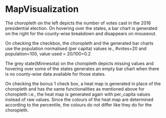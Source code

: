 # MapVisualization

The choropleth on the left depicts the number of votes cast in the 2016 presidential election. On hovering over the states, a bar chart is generated on the right for the county-wise breakdown and disappears on mouseout.

On checking the checkbox, the choropleth and the generated bar charts use the population normalised (per capita) values ie., #votes=20 and population=100, value used = 20/100=0.2

The grey state(Minnesota) on the choropleth depicts missing values and hovering over some of the states generates an empty bar chart when there is no county-wise data available for those states.

On checking the bonus 1 check box, a heat map is generated in place of the choropleth and has the same functionalities as mentioned above for choropleth i.e., the heat map is generated again with per_capita values instead of raw values. Since the colours of the heat map are determined according to the percentile, the colours do not differ like they do for the choropleth.
